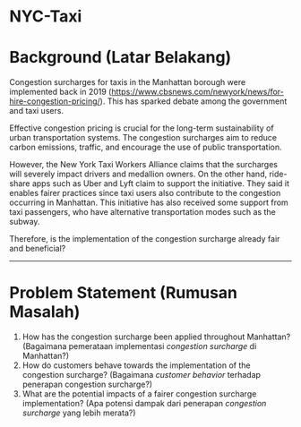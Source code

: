 # NYC-Taxi
# **Background (Latar Belakang)**
Congestion surcharges for taxis in the Manhattan borough were implemented back in 2019 (https://www.cbsnews.com/newyork/news/for-hire-congestion-pricing/). This has sparked debate among the government and taxi users.

Effective congestion pricing is crucial for the long-term sustainability of urban transportation systems. The congestion surcharges aim to reduce carbon emissions, traffic, and encourage the use of public transportation.

However, the New York Taxi Workers Alliance claims that the surcharges will severely impact drivers and medallion owners. On the other hand, ride-share apps such as Uber and Lyft claim to support the initiative. They said it enables fairer practices since taxi users also contribute to the congestion occurring in Manhattan. This initiative has also received some support from taxi passengers, who have alternative transportation modes such as the subway.

Therefore, is the implementation of the congestion surcharge already fair and beneficial?

---
# **Problem Statement (Rumusan Masalah)**
1. How has the congestion surcharge been applied throughout Manhattan? (Bagaimana pemerataan implementasi *congestion surcharge* di Manhattan?)
2.  How do customers behave towards the implementation of the congestion surcharge? (Bagaimana *customer behavior* terhadap penerapan congestion surcharge?)
3. What are the potential impacts of a fairer congestion surcharge implementation? (Apa potensi dampak dari penerapan *congestion surcharge* yang lebih merata?)
